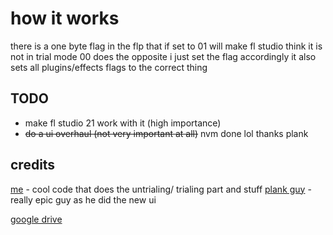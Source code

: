 # how it works
there is a one byte flag in the flp that if set to 01 will make fl studio think it is not in trial mode 00 does the opposite
i just set the flag accordingly
it also sets all plugins/effects flags to the correct thing

## TODO

- make fl studio 21 work with it (high importance)
- ~~do a ui overhaul (not very important at all)~~ nvm done lol thanks plank
  
## credits

[me](https://www.youtube.com/c/@RafPlayz69) - cool code that does the untrialing/ trialing part and stuff
[plank guy](https://github.com/ThePlank) - really epic guy as he did the new ui

[google drive](https://drive.google.com/file/d/12Rx2JxdKwet5lb0lIIrOAI1x30Haxh-g/view?usp=sharing)
